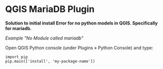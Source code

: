 <h1>QGIS MariaDB Plugin</h1>
<b> Solution to initial install Error for no python models in QGIS. Specifically for mariadb.</b> <br>
<p><i>Example "No Module called mariadb" </i> </p>

Open QGIS Python console (under Plugins » Python Console) and type:


```{python}
import pip
pip.main(['install', 'my-package-name'])
```
